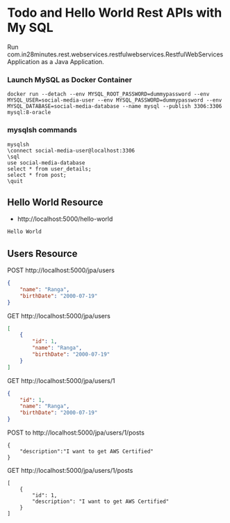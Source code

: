 # Todo and Hello World Rest APIs with My SQL

Run com.in28minutes.rest.webservices.restfulwebservices.RestfulWebServicesApplication as a Java Application.

### Launch MySQL as Docker Container

```
docker run --detach --env MYSQL_ROOT_PASSWORD=dummypassword --env MYSQL_USER=social-media-user --env MYSQL_PASSWORD=dummypassword --env MYSQL_DATABASE=social-media-database --name mysql --publish 3306:3306 mysql:8-oracle
```

### mysqlsh commands

```
mysqlsh
\connect social-media-user@localhost:3306
\sql
use social-media-database
select * from user_details;
select * from post;
\quit
```

## Hello World Resource

- http://localhost:5000/hello-world

```txt
Hello World
```

## Users Resource

POST http://localhost:5000/jpa/users

```json
{
    "name": "Ranga",
    "birthDate": "2000-07-19"
}
```

GET http://localhost:5000/jpa/users

```json
[
    {
        "id": 1,
        "name": "Ranga",
        "birthDate": "2000-07-19"
    }
]
```

GET http://localhost:5000/jpa/users/1

```json
{
    "id": 1,
    "name": "Ranga",
    "birthDate": "2000-07-19"
}
```

POST to http://localhost:5000/jpa/users/1/posts

```
{
	"description":"I want to get AWS Certified"
}
```

GET http://localhost:5000/jpa/users/1/posts

```
[
    {
        "id": 1,
        "description": "I want to get AWS Certified"
    }
]

```